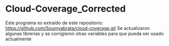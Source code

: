 # Cloud-Coverage_Corrected
Este programa es extraído de este repositorio: https://github.com/Soumyabrata/cloud-coverage.git
Se actualizaron algunas librerias y se corrigieron otras variables para que pueda ser usado actualmente
